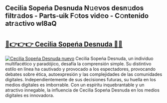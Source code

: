 ## Cecilia Sopeńa Desnuda N𝚞𝚎vos desn𝚞dos filtr𝚊dos - Parts-uik F𝚘tos vid𝚎o - C𝚘ntenido atr𝚊ctivo wl8aQ

# <h2><a href="http://mbc11t.tromn.icu/?c=Cecilia+Sope%c5%84a+Desnuda">🔗👉👉👉 Cecilia Sopeńa Desnuda 🔗🔗</a></h2>

[![Cecilia Sopeńa Desnuda nuevo](https://i.imgur.com/pEAQMta.gif)](http://mbc11t.tromn.icu/?c=Cecilia+Sope%c5%84a+Desnuda)
Cecilia Sopeńa Desnuda, un individuo multifacético y paradójico, desafía la comprensión simple. Su distintivo estilo en línea ha cautivado y provocado a los espectadores, provocando debates sobre ética, autoexpresión y las complejidades de las comunidades digitales. Independientemente de sus decisiones futuras, su huella en los medios digitales es imborrable. Con un espíritu inquebrantable y un atractivo innegable, la influencia de Cecilia Sopeńa Desnuda en los medios digitales es innovadora.
